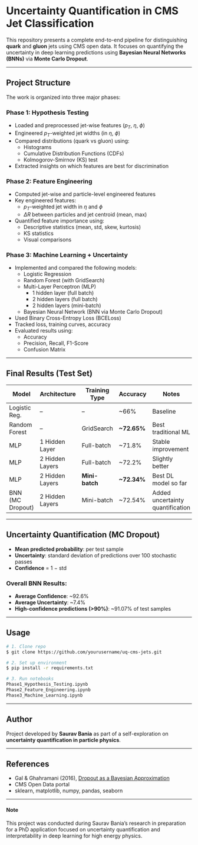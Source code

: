 # Uncertainty Quantification in CMS Jet Classification

This repository presents a complete end-to-end pipeline for distinguishing **quark** and **gluon** jets using CMS open data. It focuses on quantifying the uncertainty in deep learning predictions using **Bayesian Neural Networks (BNNs)** via **Monte Carlo Dropout**.

---

## Project Structure

The work is organized into three major phases:

### Phase 1: Hypothesis Testing
- Loaded and preprocessed jet-wise features ($p_T$, $\eta$, $\phi$)
- Engineered $p_T$-weighted jet widths (in $\eta$, $\phi$)
- Compared distributions (quark vs gluon) using:
  - Histograms
  - Cumulative Distribution Functions (CDFs)
  - Kolmogorov-Smirnov (KS) test
- Extracted insights on which features are best for discrimination

### Phase 2: Feature Engineering
- Computed jet-wise and particle-level engineered features
- Key engineered features:
  - $p_T$-weighted jet width in $\eta$ and $\phi$
  - $\Delta R$ between particles and jet centroid (mean, max)
- Quantified feature importance using:
  - Descriptive statistics (mean, std, skew, kurtosis)
  - KS statistics
  - Visual comparisons

### Phase 3: Machine Learning + Uncertainty
- Implemented and compared the following models:
  - Logistic Regression
  - Random Forest (with GridSearch)
  - Multi-Layer Perceptron (MLP)
    - 1 hidden layer (full batch)
    - 2 hidden layers (full batch)
    - 2 hidden layers (mini-batch)
  - Bayesian Neural Network (BNN via Monte Carlo Dropout)
- Used Binary Cross-Entropy Loss (BCELoss)
- Tracked loss, training curves, accuracy
- Evaluated results using:
  - Accuracy
  - Precision, Recall, F1-Score
  - Confusion Matrix

---

## Final Results (Test Set)

| Model           | Architecture     | Training Type | Accuracy | Notes                      |
|----------------|------------------|----------------|----------|----------------------------|
| Logistic Reg.  | –                | –              | ~66%     | Baseline                   |
| Random Forest  | –                | GridSearch     | **~72.65%** | Best traditional ML        |
| MLP            | 1 Hidden Layer   | Full-batch     | ~71.8%   | Stable improvement         |
| MLP            | 2 Hidden Layers  | Full-batch     | ~72.2%   | Slightly better            |
| MLP            | 2 Hidden Layers  | **Mini-batch** | **~72.34%** | Best DL model so far       |
| BNN (MC Dropout) | 2 Hidden Layers | Mini-batch     | ~72.54%  | Added uncertainty quantification |

---

## Uncertainty Quantification (MC Dropout)
- **Mean predicted probability**: per test sample
- **Uncertainty**: standard deviation of predictions over 100 stochastic passes
- **Confidence** = 1 − std

### Overall BNN Results:
- **Average Confidence**: ~92.6%
- **Average Uncertainty**: ~7.4%
- **High-confidence predictions (>90%)**: ~91.07% of test samples

---

## Usage

```bash
# 1. Clone repo
$ git clone https://github.com/yourusername/uq-cms-jets.git

# 2. Set up environment
$ pip install -r requirements.txt

# 3. Run notebooks
Phase1_Hypothesis_Testing.ipynb
Phase2_Feature_Engineering.ipynb
Phase3_Machine_Learning.ipynb
```

---

## Author
Project developed by **Saurav Bania** as part of a self-exploration on **uncertainty quantification in particle physics**.

---

## References
- Gal & Ghahramani (2016), [Dropout as a Bayesian Approximation](https://arxiv.org/abs/1506.02142)
- CMS Open Data portal
- sklearn, matplotlib, numpy, pandas, seaborn

---

#### Note
This project was conducted during Saurav Bania’s research in preparation for a PhD application focused on uncertainty quantification and interpretability in deep learning for high energy physics.

